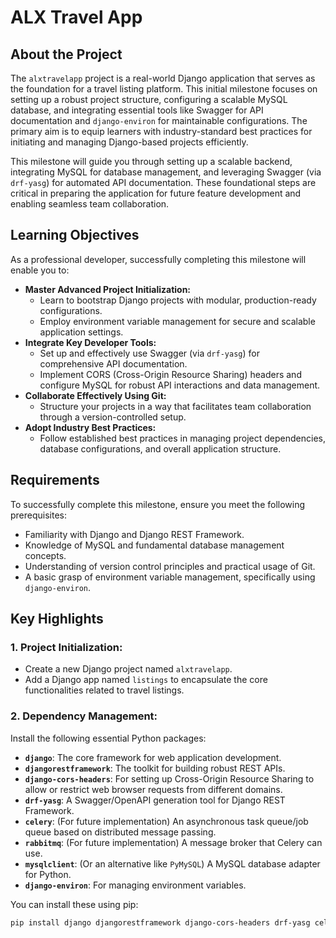 # ALX Travel App

## About the Project

The `alxtravelapp` project is a real-world Django application that serves as the foundation for a travel listing platform. This initial milestone focuses on setting up a robust project structure, configuring a scalable MySQL database, and integrating essential tools like Swagger for API documentation and `django-environ` for maintainable configurations. The primary aim is to equip learners with industry-standard best practices for initiating and managing Django-based projects efficiently.

This milestone will guide you through setting up a scalable backend, integrating MySQL for database management, and leveraging Swagger (via `drf-yasg`) for automated API documentation. These foundational steps are critical in preparing the application for future feature development and enabling seamless team collaboration.

## Learning Objectives

As a professional developer, successfully completing this milestone will enable you to:

- **Master Advanced Project Initialization:**
  - Learn to bootstrap Django projects with modular, production-ready configurations.
  - Employ environment variable management for secure and scalable application settings.
- **Integrate Key Developer Tools:**
  - Set up and effectively use Swagger (via `drf-yasg`) for comprehensive API documentation.
  - Implement CORS (Cross-Origin Resource Sharing) headers and configure MySQL for robust API interactions and data management.
- **Collaborate Effectively Using Git:**
  - Structure your projects in a way that facilitates team collaboration through a version-controlled setup.
- **Adopt Industry Best Practices:**
  - Follow established best practices in managing project dependencies, database configurations, and overall application structure.

## Requirements

To successfully complete this milestone, ensure you meet the following prerequisites:

- Familiarity with Django and Django REST Framework.
- Knowledge of MySQL and fundamental database management concepts.
- Understanding of version control principles and practical usage of Git.
- A basic grasp of environment variable management, specifically using `django-environ`.

## Key Highlights

### 1. Project Initialization:

- Create a new Django project named `alxtravelapp`.
- Add a Django app named `listings` to encapsulate the core functionalities related to travel listings.

### 2. Dependency Management:

Install the following essential Python packages:

- **`django`**: The core framework for web application development.
- **`djangorestframework`**: The toolkit for building robust REST APIs.
- **`django-cors-headers`**: For setting up Cross-Origin Resource Sharing to allow or restrict web browser requests from different domains.
- **`drf-yasg`**: A Swagger/OpenAPI generation tool for Django REST Framework.
- **`celery`**: (For future implementation) An asynchronous task queue/job queue based on distributed message passing.
- **`rabbitmq`**: (For future implementation) A message broker that Celery can use.
- **`mysqlclient`**: (Or an alternative like `PyMySQL`) A MySQL database adapter for Python.
- **`django-environ`**: For managing environment variables.

You can install these using pip:

```bash
pip install django djangorestframework django-cors-headers drf-yasg celery mysqlclient django-environ
```
